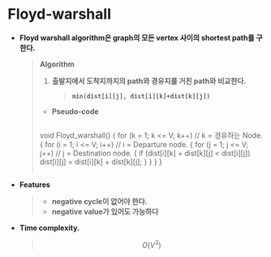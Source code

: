 # Floyd-warshall	

- **Floyd warshall algorithm은 graph의 모든 vertex 사이의 shortest path를 구한다.**
  
  > **Algorithm**
  >
  > 1. **출발지에서 도착지까지의 path와 경유지를 거친 path와 비교한다.**
  >
  >    > **`min(dist[i][j], dist[i][k]+dist[k][j])`**
  >
  > * **Pseudo-code**
  >
  >   ```c++
  > void Floyd_warshall()
  >   {
  >       for (k = 1; k <= V; k++)		// k = 경유하는 Node.
  >       {	
  >           for (i = 1; i <= V; i++)	// i = Departure node.
  >           {
  >               for (j = 1; j <= V; j++)	// j = Destination node.
  >               {
  >                   if (dist[i][k] + dist[k][j] < dist[i][j])
  >                       dist[i][j] = dist[i][k] + dist[k][j];
  >               }
  >          }
  >       }
  >   }
  >   ```
  
- **Features**

  > - **negative cycle이 없어야 한다.**
  > - **negative value가 있어도 가능하다**


- **Time complexity.**

  > $$
  > O(V^3)
  > $$
  >

